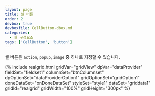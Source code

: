 ```yaml
---
layout: page
title: 셀 버튼
order: 2
devbox: true
devboxfile: CellButton-dbox.md
categories:
  - 셀 구성요소
tags: ['CellButton', 'button']
--- 
```


<script>
	var onDoneDataSet = function() {
		gridView.setDisplayOptions({rowHeight:30})

		var menu = [{
	        label: "menu1 입니다."
	    }, {
	        label: "menu2 입니다."
	    }, {
	        label: "menu3 입니다."
	    }];
	    gridView.addPopupMenu("customerPopup", menu);

	    gridView.onMenuItemClicked = function (grid, data) {
	        alert(data.label);
	    };

		gridView.onCellButtonClicked = function (grid, itemIndex, column) {
	        alert("CellButton Clicked: itemIndex=" + itemIndex + ", fieldName=" + column.fieldName);
	    };
 
    	gridView.onImageButtonClicked = function (grid, itemIndex, column, buttonIndex, name) {
	        alert("onImageButtonClicked: " + itemIndex + ", " + column.name+", " + buttonIndex + ", " + name);
	    };
	}
</script>

셀 버튼은 `action`, `popup`, `image` 중 하나로 지정할 수 있습니다.  

<p></p>
{% include realgrid.html
  gridVar="gridView"
  dpVar="dataProvider"
  fieldSet="fieldset1"
  columnSet="btnColumnset"
  dpOptionSet="dataProviderOption1"
  gridOptionSet="gridOption1"
  doneDataSet="onDoneDataSet"
  styleSet="style1"
  dataSet="griddata1"
  gridId="realgrid"
  gridWidth="100%"
  gridHeight="300px" %}